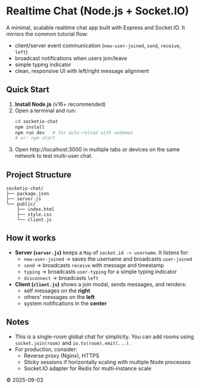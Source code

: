 # Realtime Chat (Node.js + Socket.IO)

A minimal, scalable realtime chat app built with Express and Socket.IO. It mirrors the common tutorial flow:
- client/server event communication (`new-user-joined`, `send`, `receive`, `left`)
- broadcast notifications when users join/leave
- simple typing indicator
- clean, responsive UI with left/right message alignment

## Quick Start
1. **Install Node.js** (v16+ recommended)
2. Open a terminal and run:
   ```bash
   cd socketio-chat
   npm install
   npm run dev   # for auto-reload with nodemon
   # or: npm start
   ```
3. Open http://localhost:3000 in multiple tabs or devices on the same network to test multi-user chat.

## Project Structure
```
socketio-chat/
├── package.json
├── server.js
└── public/
    ├── index.html
    ├── style.css
    └── client.js
```

## How it works
- **Server (`server.js`)** keeps a `Map` of `socket.id -> username`. It listens for:
  - `new-user-joined` → saves the username and broadcasts `user-joined`
  - `send` → broadcasts `receive` with message and timestamp
  - `typing` → broadcasts `user-typing` for a simple typing indicator
  - `disconnect` → broadcasts `left`
- **Client (`client.js`)** shows a join modal, sends messages, and renders:
  - self messages on the **right**
  - others' messages on the **left**
  - system notifications in the **center**

## Notes
- This is a single-room global chat for simplicity. You can add rooms using `socket.join(room)` and `io.to(room).emit(...)`.
- For production, consider:
  - Reverse proxy (Nginx), HTTPS
  - Sticky sessions if horizontally scaling with multiple Node processes
  - Socket.IO adapter for Redis for multi-instance scale

© 2025-09-03

